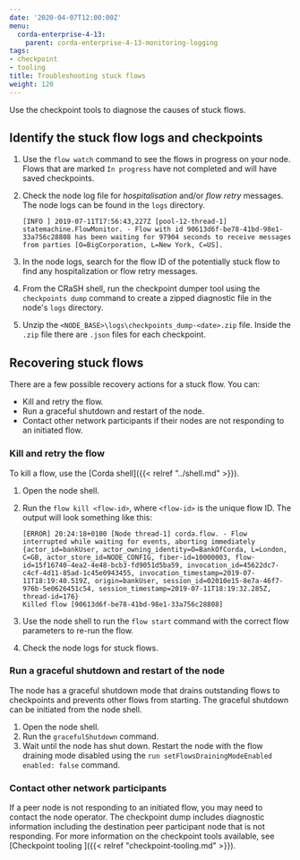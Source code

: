 ```yaml
---
date: '2020-04-07T12:00:00Z'
menu:
  corda-enterprise-4-13:
    parent: corda-enterprise-4-13-monitoring-logging
tags:
- checkpoint
- tooling
title: Troubleshooting stuck flows
weight: 120
---
```


Use the checkpoint tools to diagnose the causes of stuck flows.

## Identify the stuck flow logs and checkpoints

1. Use the `flow watch` command to see the flows in progress on your node. Flows that are marked `In progress` have not completed and will have saved checkpoints.

2. Check the node log file for *hospitalisation* and/or *flow retry* messages. The node logs can be found in the `logs` directory.

    ```
    [INFO ] 2019-07-11T17:56:43,227Z [pool-12-thread-1] statemachine.FlowMonitor. - Flow with id 90613d6f-be78-41bd-98e1-33a756c28808 has been waiting for 97904 seconds to receive messages from parties [O=BigCorporation, L=New York, C=US].
    ```
3. In the node logs, search for the flow ID of the potentially stuck flow to find any hospitalization or flow retry messages.

4. From the CRaSH shell, run the checkpoint dumper tool using the `checkpoints dump` command to create a zipped diagnostic file in the node's `logs` directory.

5. Unzip the `<NODE_BASE>\logs\checkpoints_dump-<date>.zip` file. Inside the `.zip` file there are `.json` files for each checkpoint.

## Recovering stuck flows

There are a few possible recovery actions for a stuck flow. You can:

- Kill and retry the flow.
- Run a graceful shutdown and restart of the node.
- Contact other network participants if their nodes are not responding to an initiated flow.

### Kill and retry the flow

To kill a flow, use the [Corda shell]({{< relref "../shell.md" >}}).

1. Open the node shell.
2. Run the `flow kill <flow-id>`, where `<flow-id>` is the unique flow ID. The output will look something like this:

    ```
    [ERROR] 20:24:18+0100 [Node thread-1] corda.flow. - Flow interrupted while waiting for events, aborting immediately {actor_id=bankUser, actor_owning_identity=O=BankOfCorda, L=London, C=GB, actor_store_id=NODE_CONFIG, fiber-id=10000003, flow-id=15f16740-4ea2-4e48-bcb3-fd9051d5ba59, invocation_id=45622dc7-c4cf-4d11-85ad-1c45e0943455, invocation_timestamp=2019-07-11T18:19:40.519Z, origin=bankUser, session_id=02010e15-8e7a-46f7-976b-5e0626451c54, session_timestamp=2019-07-11T18:19:32.285Z, thread-id=176}
    Killed flow [90613d6f-be78-41bd-98e1-33a756c28808]
    ```
3. Use the node shell to run the `flow start` command with the correct flow parameters to re-run the flow.
4. Check the node logs for stuck flows.

### Run a graceful shutdown and restart of the node

The node has a graceful shutdown mode that drains outstanding flows to checkpoints and prevents other flows from starting. The graceful shutdown can be initiated from the node shell.

1. Open the node shell.
2. Run the `gracefulShutdown` command.
3. Wait until the node has shut down. Restart the node with the flow draining mode disabled using the `run setFlowsDrainingModeEnabled enabled: false` command.

### Contact other network participants

If a peer node is not responding to an initiated flow, you may need to contact the node operator. The checkpoint dump includes diagnostic information including the destination peer participant node that is not responding. For more information on the checkpoint tools available, see [Checkpoint tooling ]({{< relref "checkpoint-tooling.md" >}}).
